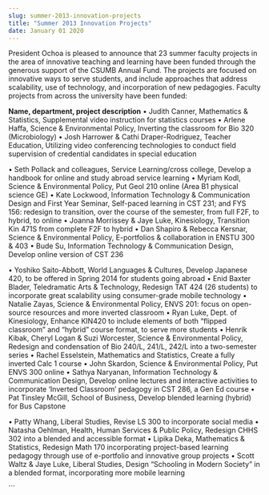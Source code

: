 ```yaml
---
slug: summer-2013-innovation-projects
title: "Summer 2013 Innovation Projects"
date: January 01 2020
---
```


 
<p>
  President Ochoa is pleased to announce that 23 summer faculty projects in the
  area of innovative teaching and learning have been funded through the generous
  support of the CSUMB Annual Fund. The projects are focused on innovative ways
  to serve students, and include approaches that address scalability, use of
  technology, and incorporation of new pedagogies. Faculty projects from across
  the university have been funded:
</p>
<p>
  <strong>Name, department, project description</strong> • Judith Canner,
  Mathematics &amp; Statistics, Supplemental video instruction for statistics
  courses • Arlene Haffa, Science &amp; Environmental Policy, Inverting the
  classroom for Bio 320 (Microbiology) • Josh Harrower &amp; Cathi
  Draper-Rodriguez, Teacher Education, Utilizing video conferencing technologies
  to conduct field supervision of credential candidates in special education
</p>
<p>
  • Seth Pollack and colleagues, Service Learning/cross college, Develop a
  handbook for online and study abroad service learning • Myriam Kodl, Science
  &amp; Environmental Policy, Put Geol 210 online (Area B1 physical science GE)
  • Kate Lockwood, Information Technology &amp; Communication Design and First
  Year Seminar, Self-paced learning in CST 231; and FYS 156: redesign to
  transition, over the course of the semester, from full F2F, to hybrid, to
  online • Joanna Morrissey &amp; Jaye Luke, Kinesiology, Transition Kin 471S
  from complete F2F to hybrid • Dan Shapiro &amp; Rebecca Kersnar, Science &amp;
  Environmental Policy, E-portfolios &amp; collaboration in ENSTU 300 &amp; 403
  • Bude Su, Information Technology &amp; Communication Design, Develop online
  version of CST 236
</p>
<p>
  • Yoshiko Saito-Abbott, World Languages &amp; Cultures, Develop Japanese 420,
  to be offered in Spring 2014 for students going abroad • Enid Baxter Blader,
  Teledramatic Arts &amp; Technology, Redesign TAT 424 (26 students) to
  incorporate great scalability using consumer-grade mobile technology • Natalie
  Zayas, Science &amp; Environmental Policy, ENVS 201: focus on open-source
  resources and more inverted classroom • Ryan Luke, Dept. of Kinesiology,
  Enhance KIN420 to include elements of both “flipped classroom” and “hybrid”
  course format, to serve more students • Henrik Kibak, Cheryl Logan &amp; Suzi
  Worcester, Science &amp; Environmental Policy, Redesign and condensation of
  Bio 240/L, 241/L, 242/L into a two-semester series • Rachel Esselstein,
  Mathematics and Statistics, Create a fully inverted Calc 1 course • John
  Skardon, Science &amp; Environmental Policy, Put ENVS 300 online • Sathya
  Naryanan, Information Technology &amp; Communication Design, Develop online
  lectures and interactive activities to incorporate ‘Inverted Classroom’
  pedagogy in CST 286, a Gen Ed course • Pat Tinsley McGill, School of Business,
  Develop blended learning (hybrid) for Bus Capstone
</p>
<p>
  • Patty Whang, Liberal Studies, Revise LS 300 to incorporate social media •
  Natasha Oehlman, Health, Human Services &amp; Public Policy, Redesign CHHS 302
  into a blended and accessible format • Lipika Deka, Mathematics &amp;
  Statistics, Redesign Math 170 incorporating project-based learning pedagogy
  through use of e-portfolio and innovative group projects • Scott Waltz &amp;
  Jaye Luke, Liberal Studies, Design “Schooling in Modern Society” in a blended
  format, incorporating more mobile learning
</p>
<p></p>
```

